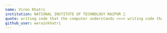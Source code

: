 ```yaml
---
name: Viren Khatri
institution: NATIONAL INSTITUTE OF TECHNOLOGY RAIPUR 🚩
quote: writing code that the computer understands <<<< writing code that humans understand
github_user: werainkhatri
---
```

